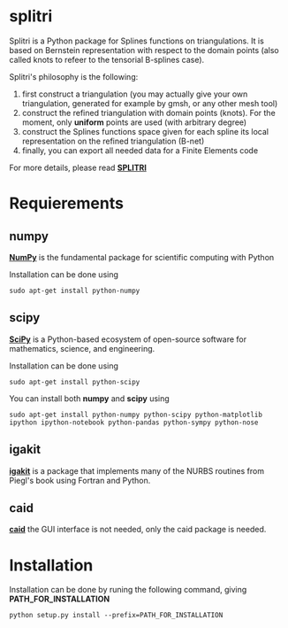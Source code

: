 # splitri
Splitri is a Python package for Splines functions on triangulations. It is based on Bernstein representation with respect to the domain points (also called knots to refeer to the tensorial B-splines case).

Splitri's philosophy is the following:

1. first construct a triangulation (you may actually give your own triangulation, generated for example by gmsh, or any other mesh tool)
2. construct the refined triangulation with domain points (knots). For the moment, only **uniform** points are used (with arbitrary degree)
3. construct the Splines functions space given for each spline its local representation on the refined triangulation (B-net)
4. finally, you can export all needed data for a Finite Elements code

For more details, please read [**SPLITRI**](http://ratnani.org/splitri_doc/)

Requierements
=============

**numpy**
---------

[**NumPy**](http://www.numpy.org/) is the fundamental package for scientific computing with Python

Installation can be done using

   `sudo apt-get install python-numpy`

**scipy**
---------

[**SciPy**](http://www.scipy.org/) is a Python-based ecosystem of open-source software for mathematics, science, and engineering.

Installation can be done using

   `sudo apt-get install python-scipy`

You can install both **numpy** and **scipy** using 

    sudo apt-get install python-numpy python-scipy python-matplotlib ipython ipython-notebook python-pandas python-sympy python-nose

**igakit**
----------

[**igakit**](http://bitbucket.org/dalcinl/igakit) is a package that implements many of the NURBS routines from Piegl's book using Fortran and Python.

**caid**
------------
[**caid**](https://github.com/ratnania/caid) the GUI interface is not needed, only the caid package is needed.

Installation
============

Installation can be done by runing the following command, giving **PATH_FOR_INSTALLATION**

    python setup.py install --prefix=PATH_FOR_INSTALLATION 
